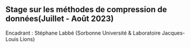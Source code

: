 ## Stage sur les méthodes de compression de données(Juillet - Août 2023)

Encadrant : Stéphane Labbé (Sorbonne Université & Laboratoire Jacques-Louis Lions)
